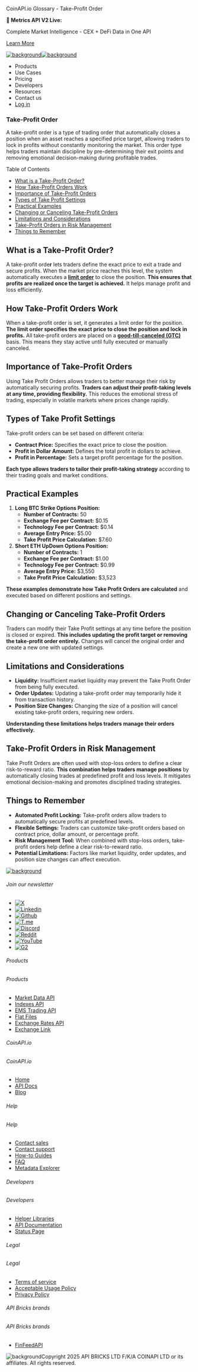 CoinAPI.io Glossary - Take-Profit Order

**🚀 Metrics API V2 Live:**

Complete Market Intelligence - CEX + DeFi Data in One API

[Learn More](https://www.coinapi.io/blog/metrics-api-v2-trading-volume-analysis-and-on-chain-metrics)

[![background](https://cdn.sanity.io/images/o65xz72l/production/268144c90959611dea3e360f81e4549c3cd03fd0-142x34.svg)![background](https://cdn.sanity.io/images/o65xz72l/production/e0ca0c29b08cb53631d77de4a84246da316d55d2-142x34.svg)](/)

* Products
* Use Cases
* Pricing
* Developers
* Resources
* Contact us
* [Log in](https://console.coinapi.io/)

### Take-Profit Order

A take-profit order is a type of trading order that automatically closes a position when an asset reaches a specified price target, allowing traders to lock in profits without constantly monitoring the market. This order type helps traders maintain discipline by pre-determining their exit points and removing emotional decision-making during profitable trades.

Table of Contents

* [What is a Take-Profit Order?](#link-d4512d0ff5ca)
* [How Take-Profit Orders Work](#link-72922e67e55a)
* [Importance of Take-Profit Orders](#link-9e0dc45e802a)
* [Types of Take Profit Settings](#link-1e546543ca05)
* [Practical Examples](#link-cff02ea2f492)
* [Changing or Canceling Take-Profit Orders](#link-29315ca3949d)
* [Limitations and Considerations](#link-399d53dd59a2)
* [Take-Profit Orders in Risk Management](#link-6330c3ad0dbd)
* [Things to Remember](#link-ffe6b8f89198)

What is a Take-Profit Order?
----------------------------

A take-profit orde**r** lets traders define the exact price to exit a trade and secure profits. When the market price reaches this level, the system automatically executes a [**limit order**](https://www.coinapi.io/learn/glossary/limit-order) to close the position. **This ensures that profits are realized once the target is achieved.** It helps manage profit and loss efficiently.

How Take-Profit Orders Work
---------------------------

When a take-profit order is set, it generates a limit order for the position. **The limit order specifies the exact price to close the position and lock in profits.** All take-profit orders are placed on a **[good-till-canceled (GTC)](https://www.coinapi.io/learn/glossary/good-till-cancelled)** basis. This means they stay active until fully executed or manually canceled.

Importance of Take-Profit Orders
--------------------------------

Using Take Profit Orders allows traders to better manage their risk by automatically securing profits. **Traders can adjust their profit-taking levels at any time, providing flexibility.** This reduces the emotional stress of trading, especially in volatile markets where prices change rapidly.

Types of Take Profit Settings
-----------------------------

Take-profit orders can be set based on different criteria:

* **Contract Price:** Specifies the exact price to close the position.
* **Profit in Dollar Amount:** Defines the total profit in dollars to achieve.
* **Profit in Percentage:** Sets a target profit percentage for the position.

**Each type allows traders to tailor their profit-taking strategy** according to their trading goals and market conditions.

Practical Examples
------------------

1. **Long BTC Strike Options Position:**
   * **Number of Contracts:** 50
   * **Exchange Fee per Contract:** $0.15
   * **Technology Fee per Contract:** $0.14
   * **Average Entry Price:** $5.00
   * **Take Profit Price Calculation:** $7.60
2. **Short ETH UpDown Options Position:**
   * **Number of Contracts:** 1
   * **Exchange Fee per Contract:** $1.00
   * **Technology Fee per Contract:** $0.99
   * **Average Entry Price:** $3,550
   * **Take Profit Price Calculation:** $3,523

**These examples demonstrate how Take Profit Orders are calculated** and executed based on different positions and settings.

Changing or Canceling Take-Profit Orders
----------------------------------------

Traders can modify their Take Profit settings at any time before the position is closed or expired. **This includes updating the profit target or removing the take-profit order entirely.** Changes will cancel the original order and create a new one with updated settings.

Limitations and Considerations
------------------------------

* **Liquidity:** Insufficient market liquidity may prevent the Take Profit Order from being fully executed.
* **Order Updates:** Updating a take-profit order may temporarily hide it from transaction history.
* **Position Size Changes:** Changing the size of a position will cancel existing take-profit orders, requiring new orders.

**Understanding these limitations helps traders manage their orders effectively.**

Take-Profit Orders in Risk Management
-------------------------------------

Take Profit Orders are often used with stop-loss orders to define a clear risk-to-reward ratio. **This combination helps traders manage positions** by automatically closing trades at predefined profit and loss levels. It mitigates emotional decision-making and promotes disciplined trading strategies.

Things to Remember
------------------

* **Automated Profit Locking:** Take-profit orders allow traders to automatically secure profits at predefined levels.
* **Flexible Settings:** Traders can customize take-profit orders based on contract price, dollar amount, or percentage profit.
* **Risk Management Tool:** When combined with stop-loss orders, take-profit orders help define a clear risk-to-reward ratio.
* **Potential Limitations:** Factors like market liquidity, order updates, and position size changes can affect execution.

[![background](https://cdn.sanity.io/images/o65xz72l/production/99475f0760777c30125556b2707e1e8f77f2fba0-179x42.svg)](/)

###### Join our newsletter

* [![X](https://cdn.sanity.io/images/o65xz72l/production/89a93ecdd3eaa62f0d2bad091ff6d92a31e9c372-28x28.svg)](https://twitter.com/realcoinapi "X")
* [![Linkedin](https://cdn.sanity.io/images/o65xz72l/production/be666e8656abe83e43c1db9a3ab76d44b9af5cb5-28x28.svg)](https://www.linkedin.com/company/coinapi "Linkedin")
* [![Github](https://cdn.sanity.io/images/o65xz72l/production/80703d2d9baaef7e7f5471a54a720b9383a63aab-28x28.svg)](https://github.com/coinapi/coinapi-sdk "Github")
* [![T.me](https://cdn.sanity.io/images/o65xz72l/production/39be23a1db383ad12c3e9d4bebae9bc77bf59b8b-28x28.svg)](https://t.me/coinapiofficial "T.me")
* [![Discord](https://cdn.sanity.io/images/o65xz72l/production/9862f060f9b89536f18d4e8770a11bfb00c3e3fd-30x28.svg)](https://discord.gg/vgJbjjsVaC "Discord")
* [![Reddit](https://cdn.sanity.io/images/o65xz72l/production/d02e41d1eab87d289f2bc6a390bcd0c7def1b7ac-30x28.svg)](https://www.reddit.com/r/CoinAPI/ "Reddit")
* [![YouTube](https://cdn.sanity.io/images/o65xz72l/production/535425f0f99df8b6173d663721f8941430d637b2-28x28.svg)](https://www.youtube.com/@CoinAPI_Official "YouTube")
* [![G2](/_next/image?url=https%3A%2F%2Fcdn.sanity.io%2Fimages%2Fo65xz72l%2Fproduction%2F4b1d455c2cab4bf625e7cc96a1b74695c0b3c4bc-28x28.png&w=64&q=75)](https://www.g2.com/products/coinapi/reviews "G2")

###### Products

###### Products

* [Market Data API](/products/market-data-api)
* [Indexes API](/products/indexes-api)
* [EMS Trading API](/products/ems-api)
* [Flat Files](/products/flat-files)
* [Exchange Rates API](/products/exchange-rates-api)
* [Exchange Link](https://www.coinapi.io/products/exchange-link)

###### CoinAPI.io

###### CoinAPI.io

* [Home](https://www.coinapi.io/)
* [API Docs](https://docs.coinapi.io/?_gl=1*jgom05*_gcl_au*NTIxNjU3NzExLjE3MzU1OTM0MTE.*_ga*OTI3MDg0NzQ2LjE3MzU1OTM0MDk.*_ga_063767QGZW*MTczODA3Mzc5MC43My4wLjE3MzgwNzM3OTAuNjAuMC4w*_ga_EXCQW96F7R*MTczODA3Mzc5MC4xMjEuMC4xNzM4MDczNzkwLjAuMC4w)
* [Blog](https://www.coinapi.io/blog)

###### Help

###### Help

* [Contact sales](/contact-us)
* [Contact support](https://console.coinapi.io/?link=/support-tickets)
* [How-to Guides](https://docs.coinapi.io/market-data/how-to-guides/?_gl=1*16m3ndl*_gcl_au*NTIxNjU3NzExLjE3MzU1OTM0MTE.*_ga*OTI3MDg0NzQ2LjE3MzU1OTM0MDk.*_ga_063767QGZW*MTczODA3Mzc5MC43My4wLjE3MzgwNzM3OTAuNjAuMC4w*_ga_EXCQW96F7R*MTczODA3Mzc5MC4xMjEuMC4xNzM4MDczNzkwLjAuMC4w)
* [FAQ](https://docs.coinapi.io/general/faq/?_gl=1*dfjpiw*_gcl_au*NTIxNjU3NzExLjE3MzU1OTM0MTE.*_ga*OTI3MDg0NzQ2LjE3MzU1OTM0MDk.*_ga_063767QGZW*MTczODA3Mzc5MC43My4wLjE3MzgwNzM3OTAuNjAuMC4w*_ga_EXCQW96F7R*MTczODA3Mzc5MC4xMjEuMC4xNzM4MDczNzkwLjAuMC4w)
* [Metadata Explorer](https://docs.coinapi.io/market-data/metadata-tables/introduction)

###### Developers

###### Developers

* [Helper Libraries](https://github.com/api-bricks/api-bricks-sdk/)
* [API Documentation](https://docs.coinapi.io/?_gl=1*iuavdb*_gcl_au*NTIxNjU3NzExLjE3MzU1OTM0MTE.*_ga*OTI3MDg0NzQ2LjE3MzU1OTM0MDk.*_ga_063767QGZW*MTczODA3Mzc5MC43My4wLjE3MzgwNzM3OTAuNjAuMC4w*_ga_EXCQW96F7R*MTczODA3Mzc5MC4xMjEuMC4xNzM4MDczNzkwLjAuMC4w)
* [Status Page](https://status.coinapi.io/?_gl=1*1ww1bbe*_gcl_au*NTIxNjU3NzExLjE3MzU1OTM0MTE.*_ga*OTI3MDg0NzQ2LjE3MzU1OTM0MDk.*_ga_063767QGZW*MTczODA3Mzc5MC43My4wLjE3MzgwNzM3OTAuNjAuMC4w*_ga_EXCQW96F7R*MTczODA3Mzc5MC4xMjEuMC4xNzM4MDczNzkwLjAuMC4w)

###### Legal

###### Legal

* [Terms of service](/legal#terms)
* [Acceptable Usage Policy](/legal#aup)
* [Privacy Policy](/legal#policy)

###### API Bricks brands

###### API Bricks brands

* [FinFeedAPI](https://finfeedapi.com/?utm_source=coinapi.io&utm_medium=referral&utm_campaign=footer)

![background](https://cdn.sanity.io/images/o65xz72l/production/5f005fa1cc9dc85c59ae054bb4a4838566b65c4e-25x26.svg)Copyright 2025 API BRICKS LTD F/K/A COINAPI LTD or its affiliates. All rights reserved.